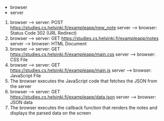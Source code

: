 - browser
- server

1. browser --> server: POST https://studies.cs.helsinki.fi/exampleapp/new_note
   server --> browser: Status Code 302 (URL Redirect)
2. browser --> server: GET https://studies.cs.helsinki.fi/exampleapp/notes
   server --> browser: HTML Document
3. browser --> server: GET https://studies.cs.helsinki.fi/exampleapp/main.css
   server --> browser: CSS File
4. browser --> server: GET https://studies.cs.helsinki.fi/exampleapp/main.js
   server --> browser: JavaScript File
5. The browser executes the JavaScript code that fetches the JSON from the server
6. browser --> server: GET https://studies.cs.helsinki.fi/exampleapp/data.json
   server --> browser: JSON data
7. The browser executes the callback function that renders the notes and displays the parsed data on the screen
